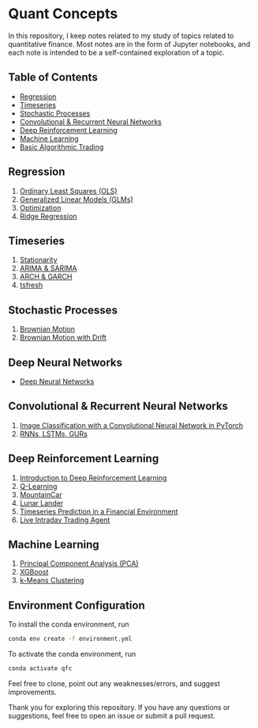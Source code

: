 # Quant Concepts

In this repository, I keep notes related to my study of topics related to quantitative finance. Most notes are in the form of Jupyter notebooks, and each note is intended to be a self-contained exploration of a topic.

## Table of Contents

- [Regression](#regression)
- [Timeseries](#timeseries)
- [Stochastic Processes](#stochastic-processes)
- [Convolutional & Recurrent Neural Networks](#convolutional-recurrent-neural-networks)
- [Deep Reinforcement Learning](#deep-reinforcement-learning)
- [Machine Learning](#machine-learning)
- [Basic Algorithmic Trading](#basic-algorithmic-trading)

## Regression

1. [Ordinary Least Squares (OLS)](1.%20Regression/1.%20OLS.ipynb)
2. [Generalized Linear Models (GLMs)](1.%20Regression/2.%20Generalized%20Linear%20Models%20(GLMs).ipynb)
3. [Optimization](1.%20Regression/3.%20Optimization.ipynb)
4. [Ridge Regression](1.%20Regression/4.%20Ridge%20Regression.ipynb)

## Timeseries

1. [Stationarity](2.%20Timeseries/1.%20Stationarity.ipynb)
2. [ARIMA & SARIMA](2.%20Timeseries/2.%20ARIMA%20&%20SARIMA.ipynb)
3. [ARCH & GARCH](2.%20Timeseries/3.%20ARCH%20%26%20GARCH.ipynb)
4. [tsfresh](2.%20Timeseries/8.%20tsfresh.ipynb)
<!-- 4. [Kalman Filters](2.%20Timeseries/4.%20Kalman%20Filters.ipynb) -->

## Stochastic Processes

1. [Brownian Motion](3.%20Stochastic%20Processes/1.%20Brownian%20Motion.ipynb)
2. [Brownian Motion with Drift](3.%20Stochastic%20Processes/2.%20Brownian%20Motion%20with%20Drift.ipynb)

## Deep Neural Networks

- [Deep Neural Networks](4.%20Deep%20Neural%20Networks)

## Convolutional & Recurrent Neural Networks

1. [Image Classification with a Convolutional Neural Network in PyTorch](5.%20Convolutional%20&%20Recurrent%20Neural%20Networks/1.%20Image%20Classification%20with%20a%20Convolutional%20Neural%20Network%20in%20PyTorch.ipynb)
2. [RNNs, LSTMs, GURs](5.%20Convolutional%20&%20Recurrent%20Neural%20Networks/4.%20RNNs,%20LSTMs,%20GURs.ipynb)

## Deep Reinforcement Learning

1. [Introduction to Deep Reinforcement Learning](6.%20Deep%20Reinforcement%20Learning/1.%20Intro%20(CartPole).ipynb)
2. [Q-Learning](6.%20Deep%20Reinforcement%20Learning/2.%20CartPole.ipynb)
3. [MountainCar](6.%20Deep%20Reinforcement%20Learning/3.%20MountainCar.ipynb)
4. [Lunar Lander](6.%20Deep%20Reinforcement%20Learning/4.%20Lunar%20Lander.ipynb)
5. [Timeseries Prediction in a Financial Environment](6.%20Deep%20Reinforcement%20Learning/5.%20Timeseries%20prediction%20in%20a%20Financial%20Environment.ipynb)
6. [Live Intraday Trading Agent](6.%20Deep%20Reinforcement%20Learning/6.%20Deploying%20a%20Live%20Intraday%20Trading%20Agent.ipynb)

## Machine Learning

1. [Principal Component Analysis (PCA)](8.%20Machine%20Learning/Principal%20Component%20Analysis%20(PCA).ipynb)
2. [XGBoost](8.%20Machine%20Learning/XGBoost.ipynb)
3. [k-Means Clustering](8.%20Machine%20Learning/k-Means%20Clustering.ipynb)

## Environment Configuration

To install the conda environment, run

```bash
conda env create -f environment.yml
```

To activate the conda environment, run

```bash
conda activate qfc
```

Feel free to clone, point out any weaknesses/errors, and suggest improvements.

Thank you for exploring this repository. If you have any questions or suggestions, feel free to open an issue or submit a pull request.
